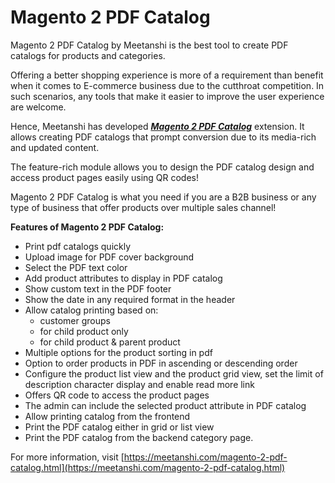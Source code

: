 # Magento 2 PDF Catalog

Magento 2 PDF Catalog by Meetanshi is the best tool to create PDF catalogs for products and categories.

Offering a better shopping experience is more of a requirement than benefit when it comes to E-commerce business due to the cutthroat competition. In such scenarios, any tools that make it easier to improve the user experience are welcome.

Hence, Meetanshi has developed [***Magento 2 PDF Catalog***](https://meetanshi.com/magento-2-pdf-catalog.html) extension. It allows creating PDF catalogs that prompt conversion due to its media-rich and updated content.

The feature-rich module allows you to design the PDF catalog design and access product pages easily using QR codes!

Magento 2 PDF Catalog is what you need if you are a B2B business or any type of business that offer products over multiple sales channel!


**Features of Magento 2 PDF Catalog:**

* Print pdf catalogs quickly
* Upload image for PDF cover background
* Select the PDF text color
* Add product attributes to display in PDF catalog
* Show custom text in the PDF footer
* Show the date in any required format in the header
* Allow catalog printing based on:
	* customer groups
	* for child product only
	* for child product & parent product
* Multiple options for the product sorting in pdf
* Option to order products in PDF in ascending or descending order
* Configure the product list view and the product grid view, set the limit of description character display and enable read more link
* Offers QR code to access the product pages
* The admin can include the selected product attribute in PDF catalog
* Allow printing catalog from the frontend
* Print the PDF catalog either in grid or list view
* Print the PDF catalog from the backend category page.


For more information, visit [https://meetanshi.com/magento-2-pdf-catalog.html](https://meetanshi.com/magento-2-pdf-catalog.html)
